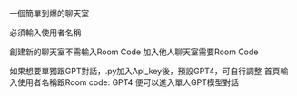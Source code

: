一個簡單到爆的聊天室

必須輸入使用者名稱

創建新的聊天室不需輸入Room Code
加入他人聊天室需要Room Code

如果想要單獨跟GPT對話，.py加入Api_key後，預設GPT4，可自行調整
首頁輸入使用者名稱跟Room code: GPT4 便可以進入單人GPT模型對話
